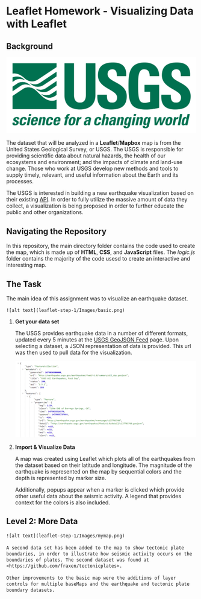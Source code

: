 # Leaflet Homework - Visualizing Data with Leaflet

## Background

![1-Logo](leaflet-step-1/Images/1-Logo.png)

The dataset that will be analyzed in a **Leaflet**/**Mapbox** map is from the United States Geological Survey, or USGS. The USGS is responsible for providing scientific data about natural hazards, the health of our ecosystems and environment; and the impacts of climate and land-use change. Those who work at USGS develop new methods and tools to supply timely, relevant, and useful information about the Earth and its processes. 

The USGS is interested in building a new earthquake visualization based on their existing [API](https://www.usgs.gov/products/data-and-tools/apis). In order to fully utilize the massive amount of data they collect, a visualization is being proposed in order to further educate the public and other organizations. 

## Navigating the Repository
In this repository, the main directory folder contains the code used to create the map, which is made up of **HTML**, **CSS**, and **JavaScript** files. The *logic.js* folder contains the majority of the code usesd to create an interactive and interesting map. 

## The Task

The main idea of this assignment was to visualize an earthquake dataset. 

    ![alt text](leaflet-step-1/Images/basic.png)

1. **Get your data set**

    The USGS provides earthquake data in a number of different formats, updated every 5 minutes at the [USGS GeoJSON Feed](http://earthquake.usgs.gov/earthquakes/feed/v1.0/geojson.php) page. Upon selecting a dataset, a JSON representation of data is provided. This url was then used to pull data for the visualization.


    ![4-JSON](leaflet-step-1/Images/4-JSON.png)
2. **Import & Visualize Data**

    A map was created using Leaflet which plots all of the earthquakes from the dataset based on their latitude and longitude. The magnitude of the earthquake is represented on the map by sequential colors and the depth is represented by marker size.

    Additionally, popups appear when a marker is clicked which provide other useful data about the seismic activity. A legend that provides context for the colors is also included. 

## Level 2: More Data

    ![alt text](leaflet-step-1/Images/mymap.png)

    A second data set has been added to the map to show tectonic plate boundaries, in order to illustrate how seismic activity occurs on the boundaries of plates. The second dataset was found at <https://github.com/fraxen/tectonicplates>.

    Other improvements to the basic map were the additions of layer controls for multiple baseMaps and the earthquake and tectonic plate boundary datasets. 



